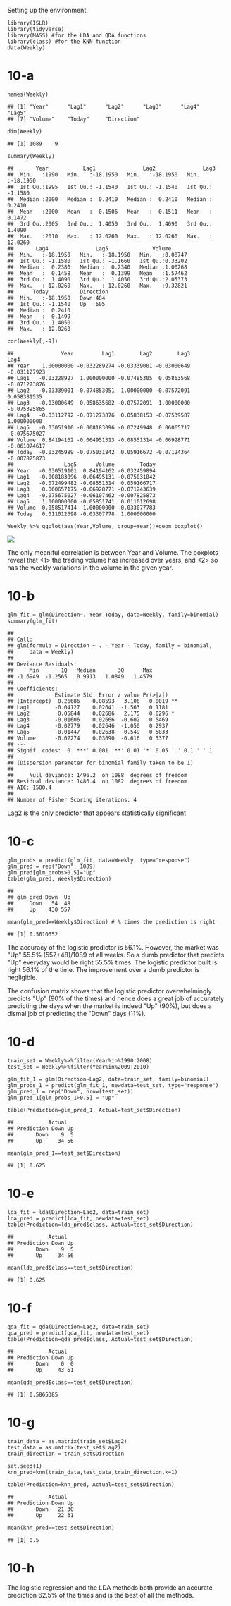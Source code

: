 Setting up the environment

    library(ISLR)
    library(tidyverse)
    library(MASS) #for the LDA and QDA functions
    library(class) #for the KNN function
    data(Weekly)

10-a
====

    names(Weekly)

    ## [1] "Year"      "Lag1"      "Lag2"      "Lag3"      "Lag4"      "Lag5"     
    ## [7] "Volume"    "Today"     "Direction"

    dim(Weekly)

    ## [1] 1089    9

    summary(Weekly)

    ##       Year           Lag1               Lag2               Lag3         
    ##  Min.   :1990   Min.   :-18.1950   Min.   :-18.1950   Min.   :-18.1950  
    ##  1st Qu.:1995   1st Qu.: -1.1540   1st Qu.: -1.1540   1st Qu.: -1.1580  
    ##  Median :2000   Median :  0.2410   Median :  0.2410   Median :  0.2410  
    ##  Mean   :2000   Mean   :  0.1506   Mean   :  0.1511   Mean   :  0.1472  
    ##  3rd Qu.:2005   3rd Qu.:  1.4050   3rd Qu.:  1.4090   3rd Qu.:  1.4090  
    ##  Max.   :2010   Max.   : 12.0260   Max.   : 12.0260   Max.   : 12.0260  
    ##       Lag4               Lag5              Volume       
    ##  Min.   :-18.1950   Min.   :-18.1950   Min.   :0.08747  
    ##  1st Qu.: -1.1580   1st Qu.: -1.1660   1st Qu.:0.33202  
    ##  Median :  0.2380   Median :  0.2340   Median :1.00268  
    ##  Mean   :  0.1458   Mean   :  0.1399   Mean   :1.57462  
    ##  3rd Qu.:  1.4090   3rd Qu.:  1.4050   3rd Qu.:2.05373  
    ##  Max.   : 12.0260   Max.   : 12.0260   Max.   :9.32821  
    ##      Today          Direction 
    ##  Min.   :-18.1950   Down:484  
    ##  1st Qu.: -1.1540   Up  :605  
    ##  Median :  0.2410             
    ##  Mean   :  0.1499             
    ##  3rd Qu.:  1.4050             
    ##  Max.   : 12.0260

    cor(Weekly[,-9])

    ##               Year         Lag1        Lag2        Lag3         Lag4
    ## Year    1.00000000 -0.032289274 -0.03339001 -0.03000649 -0.031127923
    ## Lag1   -0.03228927  1.000000000 -0.07485305  0.05863568 -0.071273876
    ## Lag2   -0.03339001 -0.074853051  1.00000000 -0.07572091  0.058381535
    ## Lag3   -0.03000649  0.058635682 -0.07572091  1.00000000 -0.075395865
    ## Lag4   -0.03112792 -0.071273876  0.05838153 -0.07539587  1.000000000
    ## Lag5   -0.03051910 -0.008183096 -0.07249948  0.06065717 -0.075675027
    ## Volume  0.84194162 -0.064951313 -0.08551314 -0.06928771 -0.061074617
    ## Today  -0.03245989 -0.075031842  0.05916672 -0.07124364 -0.007825873
    ##                Lag5      Volume        Today
    ## Year   -0.030519101  0.84194162 -0.032459894
    ## Lag1   -0.008183096 -0.06495131 -0.075031842
    ## Lag2   -0.072499482 -0.08551314  0.059166717
    ## Lag3    0.060657175 -0.06928771 -0.071243639
    ## Lag4   -0.075675027 -0.06107462 -0.007825873
    ## Lag5    1.000000000 -0.05851741  0.011012698
    ## Volume -0.058517414  1.00000000 -0.033077783
    ## Today   0.011012698 -0.03307778  1.000000000

    Weekly %>% ggplot(aes(Year,Volume, group=Year))+geom_boxplot()

![](Q10-Solution_files/figure-markdown_strict/10-a-1.png)

The only meaniful correlation is between Year and Volume. The boxplots
reveal that &lt;1&gt; the trading volume has increased over years, and
&lt;2&gt; so has the weekly variations in the volume in the given year.

10-b
====

    glm_fit = glm(Direction~.-Year-Today, data=Weekly, family=binomial)
    summary(glm_fit)

    ## 
    ## Call:
    ## glm(formula = Direction ~ . - Year - Today, family = binomial, 
    ##     data = Weekly)
    ## 
    ## Deviance Residuals: 
    ##     Min       1Q   Median       3Q      Max  
    ## -1.6949  -1.2565   0.9913   1.0849   1.4579  
    ## 
    ## Coefficients:
    ##             Estimate Std. Error z value Pr(>|z|)   
    ## (Intercept)  0.26686    0.08593   3.106   0.0019 **
    ## Lag1        -0.04127    0.02641  -1.563   0.1181   
    ## Lag2         0.05844    0.02686   2.175   0.0296 * 
    ## Lag3        -0.01606    0.02666  -0.602   0.5469   
    ## Lag4        -0.02779    0.02646  -1.050   0.2937   
    ## Lag5        -0.01447    0.02638  -0.549   0.5833   
    ## Volume      -0.02274    0.03690  -0.616   0.5377   
    ## ---
    ## Signif. codes:  0 '***' 0.001 '**' 0.01 '*' 0.05 '.' 0.1 ' ' 1
    ## 
    ## (Dispersion parameter for binomial family taken to be 1)
    ## 
    ##     Null deviance: 1496.2  on 1088  degrees of freedom
    ## Residual deviance: 1486.4  on 1082  degrees of freedom
    ## AIC: 1500.4
    ## 
    ## Number of Fisher Scoring iterations: 4

Lag2 is the only predictor that appears statistically significant

10-c
====

    glm_probs = predict(glm_fit, data=Weekly, type="response")
    glm_pred = rep("Down", 1089)
    glm_pred[glm_probs>0.5]="Up"
    table(glm_pred, Weekly$Direction)

    ##         
    ## glm_pred Down  Up
    ##     Down   54  48
    ##     Up    430 557

    mean(glm_pred==Weekly$Direction) # % times the prediction is right

    ## [1] 0.5610652

The accuracy of the logistic predictor is 56.1%. However, the market was
"Up" 55.5% (557+48)/1089 of all weeks. So a dumb predictor that predicts
"Up" everyday would be right 55.5% times. The logistic predictor built
is right 56.1% of the time. The improvement over a dumb predictor is
negligible.

The confusion matrix shows that the logistic predictor overwhelmingly
predicts "Up" (90% of the times) and hence does a great job of
accurately predicting the days when the market is indeed "Up" (90%), but
does a dismal job of predicting the "Down" days (11%).

10-d
====

    train_set = Weekly%>%filter(Year%in%1990:2008)
    test_set = Weekly%>%filter(Year%in%2009:2010)

    glm_fit_1 = glm(Direction~Lag2, data=train_set, family=binomial)
    glm_probs_1 = predict(glm_fit_1, newdata=test_set, type="response")
    glm_pred_1 = rep("Down", nrow(test_set))
    glm_pred_1[glm_probs_1>0.5] = "Up"

    table(Prediction=glm_pred_1, Actual=test_set$Direction)

    ##           Actual
    ## Prediction Down Up
    ##       Down    9  5
    ##       Up     34 56

    mean(glm_pred_1==test_set$Direction)

    ## [1] 0.625

10-e
====

    lda_fit = lda(Direction~Lag2, data=train_set)
    lda_pred = predict(lda_fit, newdata=test_set)
    table(Prediction=lda_pred$class, Actual=test_set$Direction)

    ##           Actual
    ## Prediction Down Up
    ##       Down    9  5
    ##       Up     34 56

    mean(lda_pred$class==test_set$Direction)

    ## [1] 0.625

10-f
====

    qda_fit = qda(Direction~Lag2, data=train_set)
    qda_pred = predict(qda_fit, newdata=test_set)
    table(Prediction=qda_pred$class, Actual=test_set$Direction)

    ##           Actual
    ## Prediction Down Up
    ##       Down    0  0
    ##       Up     43 61

    mean(qda_pred$class==test_set$Direction)

    ## [1] 0.5865385

10-g
====

    train_data = as.matrix(train_set$Lag2)
    test_data = as.matrix(test_set$Lag2)
    train_direction = train_set$Direction

    set.seed(1)
    knn_pred=knn(train_data,test_data,train_direction,k=1)

    table(Prediction=knn_pred, Actual=test_set$Direction)

    ##           Actual
    ## Prediction Down Up
    ##       Down   21 30
    ##       Up     22 31

    mean(knn_pred==test_set$Direction)

    ## [1] 0.5

10-h
====

The logistic regression and the LDA methods both provide an accurate
prediction 62.5% of the times and is the best of all the methods.
